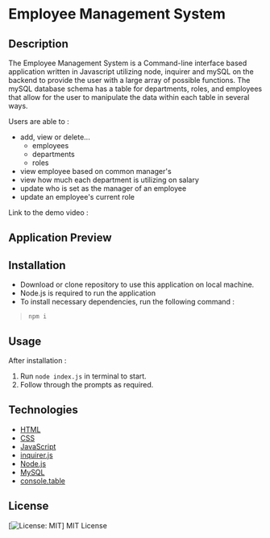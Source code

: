 
# Employee Management System


## Description 

The Employee Management System is a Command-line interface based application written in Javascript utilizing node, inquirer and mySQL on the backend to provide the user with a large array of possible functions. The mySQL database schema has a table for departments, roles, and employees that allow for the user to manipulate the data within each table in several ways.

Users are able to :
- add, view or delete...
  - employees
  - departments
  - roles
- view employee based on common manager's
- view how much each department is utilizing on salary
- update who is set as the manager of an employee
- update an employee's current role


Link to the demo video : 



## Application Preview 






## Installation 

- Download or clone repository to use this application on local machine.
- Node.js is required to run the application
- To install necessary dependencies, run the following command :
>    `npm i`

## Usage

After installation :

1. Run `node index.js` in terminal to start. 
2. Follow through the prompts as required. 


## Technologies 

* [HTML](https://developer.mozilla.org/en-US/docs/Web/HTML)
* [CSS](https://developer.mozilla.org/en-US/docs/Web/CSS)
* [JavaScript](https://developer.mozilla.org/en-US/docs/Web/JavaScript)
* [inquirer.js](https://www.npmjs.com/package/inquirer)
* [Node.js](https://nodejs.org/en/)
* [MySQL](https://www.mysql.com/)
* [console.table](https://www.npmjs.com/package/console.table)

## License 
[![License: MIT](https://img.shields.io/badge/License-MIT-yellow.svg)]
MIT License

